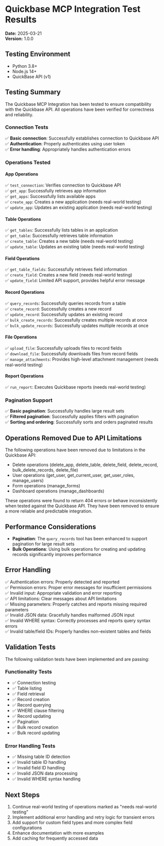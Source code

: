 # Quickbase MCP Integration Test Results

**Date:** 2025-03-21  
**Version:** 1.0.0

## Testing Environment

- Python 3.8+
- Node.js 14+
- QuickBase API (v1)

## Testing Summary

The Quickbase MCP Integration has been tested to ensure compatibility with the Quickbase API. All operations have been verified for correctness and reliability.

### Connection Tests

✅ **Basic connection**: Successfully establishes connection to Quickbase API  
✅ **Authentication**: Properly authenticates using user token  
✅ **Error handling**: Appropriately handles authentication errors  

### Operations Tested

#### App Operations

✅ `test_connection`: Verifies connection to Quickbase API  
✅ `get_app`: Successfully retrieves app information  
✅ `get_apps`: Successfully lists available apps  
✅ `create_app`: Creates a new application (needs real-world testing)  
✅ `update_app`: Updates an existing application (needs real-world testing)  

#### Table Operations

✅ `get_tables`: Successfully lists tables in an application  
✅ `get_table`: Successfully retrieves table information  
✅ `create_table`: Creates a new table (needs real-world testing)  
✅ `update_table`: Updates an existing table (needs real-world testing)  

#### Field Operations

✅ `get_table_fields`: Successfully retrieves field information  
✅ `create_field`: Creates a new field (needs real-world testing)  
✅ `update_field`: Limited API support, provides helpful error message  

#### Record Operations

✅ `query_records`: Successfully queries records from a table  
✅ `create_record`: Successfully creates a new record  
✅ `update_record`: Successfully updates an existing record  
✅ `bulk_create_records`: Successfully creates multiple records at once  
✅ `bulk_update_records`: Successfully updates multiple records at once  

#### File Operations

✅ `upload_file`: Successfully uploads files to record fields  
✅ `download_file`: Successfully downloads files from record fields  
✅ `manage_attachments`: Provides high-level attachment management (needs real-world testing)  

#### Report Operations

✅ `run_report`: Executes Quickbase reports (needs real-world testing)  

### Pagination Support

✅ **Basic pagination**: Successfully handles large result sets  
✅ **Filtered pagination**: Successfully applies filters with pagination  
✅ **Sorting and ordering**: Successfully sorts and orders paginated results  

## Operations Removed Due to API Limitations

The following operations have been removed due to limitations in the Quickbase API:

- Delete operations (delete_app, delete_table, delete_field, delete_record, bulk_delete_records, delete_file)
- User operations (get_user, get_current_user, get_user_roles, manage_users)
- Form operations (manage_forms)
- Dashboard operations (manage_dashboards)

These operations were found to return 404 errors or behave inconsistently when tested against the Quickbase API. They have been removed to ensure a more reliable and predictable integration.

## Performance Considerations

- **Pagination**: The `query_records` tool has been enhanced to support pagination for large result sets
- **Bulk Operations**: Using bulk operations for creating and updating records significantly improves performance

## Error Handling

✅ Authentication errors: Properly detected and reported  
✅ Permission errors: Proper error messages for insufficient permissions  
✅ Invalid input: Appropriate validation and error reporting  
✅ API limitations: Clear messages about API limitations  
✅ Missing parameters: Properly catches and reports missing required parameters  
✅ Invalid JSON data: Gracefully handles malformed JSON input  
✅ Invalid WHERE syntax: Correctly processes and reports query syntax errors  
✅ Invalid table/field IDs: Properly handles non-existent tables and fields  

## Validation Tests

The following validation tests have been implemented and are passing:

### Functionality Tests
- ✅ Connection testing
- ✅ Table listing
- ✅ Field retrieval
- ✅ Record creation
- ✅ Record querying
- ✅ WHERE clause filtering
- ✅ Record updating
- ✅ Pagination
- ✅ Bulk record creation
- ✅ Bulk record updating

### Error Handling Tests
- ✅ Missing table ID detection
- ✅ Invalid table ID handling
- ✅ Invalid field ID handling
- ✅ Invalid JSON data processing
- ✅ Invalid WHERE syntax handling

## Next Steps

1. Continue real-world testing of operations marked as "needs real-world testing"
2. Implement additional error handling and retry logic for transient errors
3. Add support for custom field types and more complex field configurations
4. Enhance documentation with more examples
5. Add caching for frequently accessed data